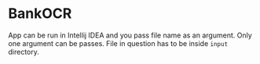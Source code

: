 # BankOCR

App can be run in Intellij IDEA and you pass file name as an argument. Only one argument can be passes. File in question has to be inside `input` directory.
